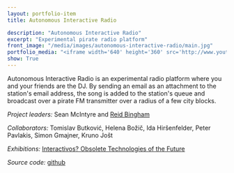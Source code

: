 ```yaml
---
layout: portfolio-item
title: Autonomous Interactive Radio

description: "Autonomous Interactive Radio"
excerpt: "Experimental pirate radio platform"
front_image: "/media/images/autonomous-interactive-radio/main.jpg"
portfolio_media: "<iframe width='640' height='360' src='http://www.youtube.com/embed/js-C025tXG0?feature=player_detailpage' frameborder='0' allowfullscreen></iframe>"
show: True
---
```


Autonomous Interactive Radio is an experimental radio platform where you and your friends are the DJ. By sending an email as an attachment to the station's email address, the song is added to the station's queue and broadcast over a pirate FM transmitter over a radius of a few city blocks.

*Project leaders:* Sean McIntyre and [Reid Bingham](http://www.reidbingham.com)

*Collaborators:* Tomislav Butković, Helena Božič, Ida Hiršenfelder, Peter Pavlakis, Simon Gmajner, Kruno Jošt

*Exhibitions:* [Interactivos? Obsolete Technologies of the Future](http://medialab-prado.es/article/interactivos12_ljubljana_selected_projects)

*Source code:* [github](https://github.com/boxysean/airadio)
